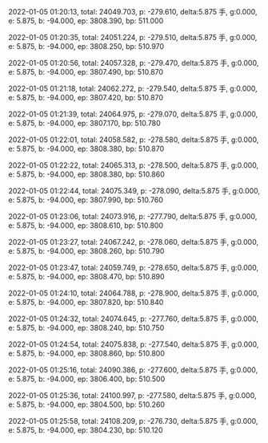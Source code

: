 2022-01-05 01:20:13, total: 24049.703, p: -279.610, delta:5.875 手, g:0.000, e: 5.875, b: -94.000, ep: 3808.390, bp: 511.000

2022-01-05 01:20:35, total: 24051.224, p: -279.510, delta:5.875 手, g:0.000, e: 5.875, b: -94.000, ep: 3808.250, bp: 510.970

2022-01-05 01:20:56, total: 24057.328, p: -279.470, delta:5.875 手, g:0.000, e: 5.875, b: -94.000, ep: 3807.490, bp: 510.870

2022-01-05 01:21:18, total: 24062.272, p: -279.540, delta:5.875 手, g:0.000, e: 5.875, b: -94.000, ep: 3807.420, bp: 510.870

2022-01-05 01:21:39, total: 24064.975, p: -279.070, delta:5.875 手, g:0.000, e: 5.875, b: -94.000, ep: 3807.170, bp: 510.780

2022-01-05 01:22:01, total: 24058.582, p: -278.580, delta:5.875 手, g:0.000, e: 5.875, b: -94.000, ep: 3808.380, bp: 510.870

2022-01-05 01:22:22, total: 24065.313, p: -278.500, delta:5.875 手, g:0.000, e: 5.875, b: -94.000, ep: 3808.380, bp: 510.860

2022-01-05 01:22:44, total: 24075.349, p: -278.090, delta:5.875 手, g:0.000, e: 5.875, b: -94.000, ep: 3807.990, bp: 510.760

2022-01-05 01:23:06, total: 24073.916, p: -277.790, delta:5.875 手, g:0.000, e: 5.875, b: -94.000, ep: 3808.610, bp: 510.800

2022-01-05 01:23:27, total: 24067.242, p: -278.060, delta:5.875 手, g:0.000, e: 5.875, b: -94.000, ep: 3808.260, bp: 510.790

2022-01-05 01:23:47, total: 24059.749, p: -278.650, delta:5.875 手, g:0.000, e: 5.875, b: -94.000, ep: 3808.470, bp: 510.890

2022-01-05 01:24:10, total: 24064.788, p: -278.900, delta:5.875 手, g:0.000, e: 5.875, b: -94.000, ep: 3807.820, bp: 510.840

2022-01-05 01:24:32, total: 24074.645, p: -277.760, delta:5.875 手, g:0.000, e: 5.875, b: -94.000, ep: 3808.240, bp: 510.750

2022-01-05 01:24:54, total: 24075.838, p: -277.540, delta:5.875 手, g:0.000, e: 5.875, b: -94.000, ep: 3808.860, bp: 510.800

2022-01-05 01:25:16, total: 24090.386, p: -277.600, delta:5.875 手, g:0.000, e: 5.875, b: -94.000, ep: 3806.400, bp: 510.500

2022-01-05 01:25:36, total: 24100.997, p: -277.580, delta:5.875 手, g:0.000, e: 5.875, b: -94.000, ep: 3804.500, bp: 510.260

2022-01-05 01:25:58, total: 24108.209, p: -276.730, delta:5.875 手, g:0.000, e: 5.875, b: -94.000, ep: 3804.230, bp: 510.120